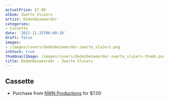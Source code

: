 ```yaml
---
actualPrice: $7.00
album: Zwarte Sluiers
artist: Dodenbezweerder
categories:
- Cassette
date: '2021-11-25T06:08:26'
draft: false
images:
- /images/covers/dodenbezweerder-zwarte_sluiers.png
inStock: true
thumbnailImage: /images/covers/dodenbezweerder-zwarte_sluiers-thumb.png
title: Dodenbezweerder - Zwarte Sluiers
---
```


## Cassette
* Purchase from [NWN Productions](http://shop.nwnprod.com/index.php?route=product/product&path=73&product_id=9000&sort=pd.name&order=ASC) for $7.00
